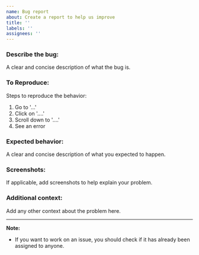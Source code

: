 ```yaml
---
name: Bug report
about: Create a report to help us improve
title: ''
labels: ''
assignees: ''
---
```


### **Describe the bug:**

A clear and concise description of what the bug is.

### **To Reproduce:**

Steps to reproduce the behavior:

1. Go to '...'
2. Click on '....'
3. Scroll down to '....'
4. See an error

### **Expected behavior:**

A clear and concise description of what you expected to happen.

### **Screenshots:**

If applicable, add screenshots to help explain your problem.

### **Additional context:**

Add any other context about the problem here.

<hr/>

**Note:**

-   If you want to work on an issue, you should check if it has already been assigned to anyone.
